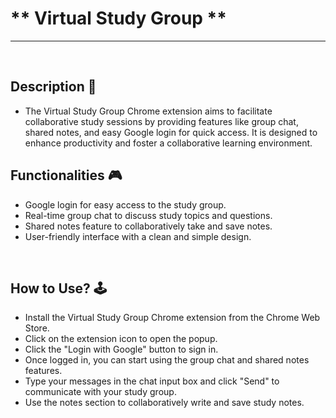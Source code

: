   # ** Virtual Study Group **

   ---

<br>

## **Description 📃**
<!-- add your game description here  -->
 - The Virtual Study Group Chrome extension aims to facilitate collaborative study sessions by providing features like group chat, shared notes, and easy    Google login for quick access. It is designed to enhance productivity and foster a collaborative learning environment.

## **Functionalities 🎮**
<!-- add functionalities over here -->
- Google login for easy access to the study group.
- Real-time group chat to discuss study topics and questions.
- Shared notes feature to collaboratively take and save notes.
- User-friendly interface with a clean and simple design.
<br>

## **How to Use? 🕹️**
<!-- add the steps how to use extension -->
- Install the Virtual Study Group Chrome extension from the Chrome Web Store.
- Click on the extension icon to open the popup.
- Click the "Login with Google" button to sign in.
- Once logged in, you can start using the group chat and shared notes features.
- Type your messages in the chat input box and click "Send" to communicate with your study group.
- Use the notes section to collaboratively write and save study notes.

<br>
